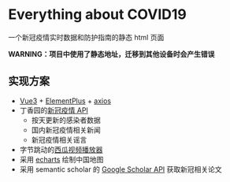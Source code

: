 # Everything about COVID19

一个新冠疫情实时数据和防护指南的静态 html 页面

**WARNING：项目中使用了静态地址，迁移到其他设备时会产生错误**

## 实现方案

* [Vue3](https://v3.vuejs.org/) + [ElementPlus](https://element-plus.gitee.io/zh-CN/) + [axios](https://www.axios.com/)
* 丁香园的[新冠疫情 API](https://lab.isaaclin.cn/nCoV/)
  * 按天更新的感染者数据
  * 国内新冠疫情相关新闻
  * 新冠疫情相关谣言
* 字节跳动的[西瓜视频播放器](https://v2.h5player.bytedance.com/)
* 采用 [echarts](https://echarts.apache.org/zh/index.html) 绘制中国地图
* 采用 semantic scholar 的 [Google Scholar API](https://www.semanticscholar.org/product/api) 获取新冠相关论文